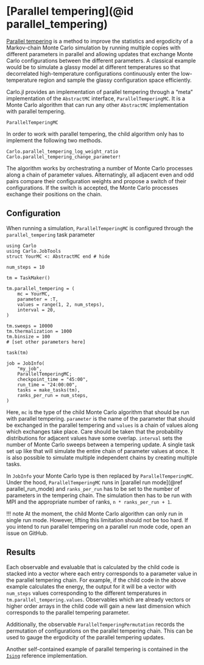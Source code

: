 # [Parallel tempering](@id parallel_tempering)

[Parallel tempering](https://en.wikipedia.org/wiki/Parallel_tempering) is a method to improve the statistics and ergodicity of a Markov-chain Monte Carlo simulation by running multiple copies with different parameters in parallel and allowing updates that exchange Monte Carlo configurations between the different parameters. A classical example would be to simulate a glassy model at different temperatures so that decorrelated high-temperature configurations continuously enter the low-temperature region and sample the glassy configuration space efficiently.

Carlo.jl provides an implementation of parallel tempering through a “meta” implementation of the `AbstractMC` interface, `ParallelTemperingMC`. It is a Monte Carlo algorithm that can run any other `AbstractMC` implementation with parallel tempering.

```@docs
ParallelTemperingMC
```

In order to work with parallel tempering, the child algorithm only has to implement the following two methods.
```@docs
Carlo.parallel_tempering_log_weight_ratio
Carlo.parallel_tempering_change_parameter!
```

The algorithm works by orchestrating a number of Monte Carlo processes along a chain of parameter values. Alternatingly, all adjacent even and odd pairs compare their configuration weights and propose a switch of their configurations. If the switch is accepted, the Monte Carlo processes exchange their positions on the chain.

## Configuration

When running a simulation, `ParallelTemperingMC` is configured through the `parallel_tempering` task parameter

```@example
using Carlo
using Carlo.JobTools
struct YourMC <: AbstractMC end # hide

num_steps = 10

tm = TaskMaker()

tm.parallel_tempering = (
    mc = YourMC,
    parameter = :T,
    values = range(1, 2, num_steps),
    interval = 20,
)

tm.sweeps = 10000
tm.thermalization = 1000
tm.binsize = 100
# [set other parameters here]

task(tm)

job = JobInfo(
    "my_job",
    ParallelTemperingMC;
    checkpoint_time = "45:00",
    run_time = "24:00:00",
    tasks = make_tasks(tm),
    ranks_per_run = num_steps,
)
```

Here, `mc` is the type of the child Monte Carlo algorithm that should be run with parallel tempering. `parameter` is the name of the parameter that should be exchanged in the parallel tempering and `values` is a chain of values along which exchanges take place. Care should be taken that the probability distributions for adjacent values have some overlap. `interval` sets the number of Monte Carlo sweeps between a tempering update. A single task set up like that will simulate the entire chain of parameter values at once. It is also possible to simulate multiple independent chains by creating multiple tasks.

In `JobInfo` your Monte Carlo type is then replaced by `ParallelTemperingMC`. Under the hood, `ParallelTemperingMC` runs in [parallel run mode](@ref parallel_run_mode) and `ranks_per_run` has to be set to the number of parameters in the tempering chain. The simulation then has to be run with MPI and the appropriate number of ranks, `n * ranks_per_run + 1`.

!!! note
    At the moment, the child Monte Carlo algorithm can only run in single run mode. However, lifting this limitation should not be too hard. If you intend to run parallel tempering on a parallel run mode code, open an issue on GitHub.

## Results

Each observable and evaluable that is calculated by the child code is stacked into a vector where each entry corresponds to a parameter value in the parallel tempering chain. For example, if the child code in the above example calculates the energy, the output for it will be a vector with `num_steps` values corresponding to the different temperatures in `tm.parallel_tempering.values`. Observables which are already vectors or higher order arrays in the child code will gain a new last dimension which corresponds to the parallel tempering parameter.

Additionally, the observable `ParallelTemperingPermutation` records the permutation of configurations on the parallel tempering chain. This can be used to gauge the ergodicity of the parallel tempering updates.

Another self-contained example of parallel tempering is contained in the [`Ising`](https://github.com/lukas-weber/Ising.jl) reference implementation.
